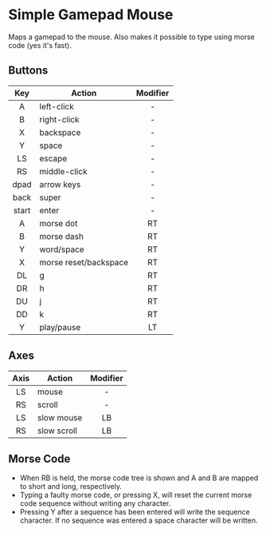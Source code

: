 # Simple Gamepad Mouse

Maps a gamepad to the mouse. Also makes it possible to type using morse code (yes it's fast).

## Buttons

| Key   | Action                | Modifier |
| :-:   | ---                   | :-:      |
| A     | left-click            | -        |
| B     | right-click           | -        |
| X     | backspace             | -        |
| Y     | space                 | -        |
| LS    | escape                | -        |
| RS    | middle-click          | -        |
| dpad  | arrow keys            | -        |
| back  | super                 | -        |
| start | enter                 | -        |
| A     | morse dot             | RT       |
| B     | morse dash            | RT       |
| Y     | word/space            | RT       |
| X     | morse reset/backspace | RT       |
| DL    | g                     | RT       |
| DR    | h                     | RT       |
| DU    | j                     | RT       |
| DD    | k                     | RT       |
| Y     | play/pause            | LT       |

## Axes

| Axis | Action      | Modifier |
| :-:  | ---         | :-:      |
| LS   | mouse       | -        |
| RS   | scroll      | -        |
| LS   | slow mouse  | LB       |
| RS   | slow scroll | LB       |

## Morse Code

- When RB is held, the morse code tree is shown and A and B are mapped to short and long, respectively.
- Typing a faulty morse code, or pressing X, will reset the current morse code sequence without writing any character.
- Pressing Y after a sequence has been entered will write the sequence character. If no sequence was entered a space character will be written.
